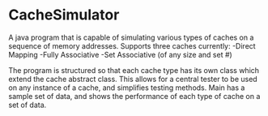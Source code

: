 # CacheSimulator
A java program that is capable of simulating various types of caches on a sequence of memory addresses.
Supports three caches currently:
-Direct Mapping
-Fully Associative
-Set Associative (of any size and set #)

The program is structured so that each cache type has its own class which extend the cache abstract class.
This allows for a central tester to be used on any instance of a cache, and simplifies testing methods.
Main has a sample set of data, and shows the performance of each type of cache on a set of data.

